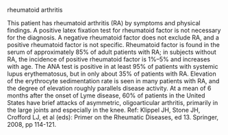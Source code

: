 rheumatoid arthritis

This patient has rheumatoid arthritis (RA) by symptoms and physical findings.  A positive latex fixation test for rheumatoid factor is not necessary for the diagnosis.  A negative rheumatoid factor does not exclude RA, and a positive rheumatoid factor is not specific. Rheumatoid factor is found in the serum of approximately 85% of adult patients with RA; in subjects without RA, the incidence of positive rheumatoid factor is 1%–5% and increases with age.
The ANA test is positive in at least 95% of patients with systemic lupus erythematosus, but in only about 35% of patients with RA.  Elevation of the erythrocyte sedimentation rate is seen in many patients with RA, and the degree of elevation roughly parallels disease activity.  At a mean of 6 months after the onset of Lyme disease, 60% of patients in the United States have brief attacks of asymmetric, oligoarticular arthritis, primarily in the large joints and especially in the knee.
Ref:  Klippel JH, Stone JH, Crofford LJ, et al (eds): Primer on the Rheumatic Diseases, ed 13. Springer, 2008, pp 114-121.